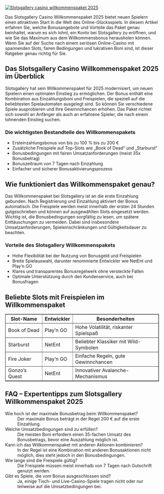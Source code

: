 [![Slotsgallery casino willkommenspaket 2025](https://123-caf.pages.dev/gitsignup.png)](https://vrmoo.ru/Bt82HjjY)

<p>Das Slotsgallery Casino Willkommenspaket 2025 bietet neuen Spielern einen attraktiven Start in die Welt des Online-Glücksspiels. In diesem Artikel erfahren Sie, welche Bonusangebote und Vorteile das Paket genau beinhaltet, warum es sich lohnt, ein Konto bei Slotsgallery zu eröffnen, und wie Sie das Maximum aus dem Willkommensbonus herausholen können. Wenn Sie auf der Suche nach einem seriösen Online-Casino mit spannenden Slots, fairen Bedingungen und lukrativen Boni sind, ist dieser Ratgeber genau richtig für Sie.</p>  <h2>Das Slotsgallery Casino Willkommenspaket 2025 im Überblick</h2> <p>Slotsgallery hat sein Willkommenspaket für 2025 modernisiert, um neuen Spielern einen optimalen Einstieg zu ermöglichen. Der Bonus enthält eine Kombination aus Einzahlungsboni und Freispielen, die speziell auf die beliebtesten Spielautomaten ausgelegt sind. So können Sie verschiedene Spiele ausprobieren und Ihre Gewinnchancen erhöhen. Das Paket richtet sich sowohl an Anfänger als auch an erfahrene Spieler, die nach einem lohnenden Einstieg suchen.</p>  <h3>Die wichtigsten Bestandteile des Willkommenspakets</h3> <ul>   <li>Ersteinzahlungsbonus von bis zu 100 % bis zu 200 €</li>   <li>Zusätzliche Freispiele auf Top-Slots wie „Book of Dead“ und „Starburst“</li>   <li>Bonusbedingungen mit fairen Umsatzanforderungen (meist 35x Bonusbetrag)</li>   <li>Bonuszeitraum von 7 Tagen nach Einzahlung</li>   <li>Einfacher und sicherer Bonusaktivierungsprozess</li> </ul>  <h2>Wie funktioniert das Willkommenspaket genau?</h2> <p>Das Willkommenspaket bei Slotsgallery ist an die erste Einzahlung gebunden. Nach Registrierung und Einzahlung aktiviert der Bonus automatisch. Die Freispiele werden meist innerhalb der ersten 24 Stunden gutgeschrieben und können auf ausgewählten Slots eingesetzt werden. Wichtig ist, die Bonusbedingungen sorgfältig zu lesen, um spätere Enttäuschungen zu vermeiden. Dabei sind insbesondere Umsatzanforderungen, Spieleinschränkungen und Gültigkeitsdauer zu beachten.</p>  <h3>Vorteile des Slotsgallery Willkommenspakets</h3> <ul>   <li>Hohe Flexibilität bei der Nutzung von Bonusgeld und Freispielen</li>   <li>Breite Spielauswahl, darunter renommierte Entwickler wie NetEnt und Play’n GO</li>   <li>Klares und transparentes Bonusregelwerk ohne versteckte Fallen</li>   <li>Optimale Unterstützung durch den Kundenservice, auch bei Bonusfragen</li> </ul>  <h2>Beliebte Slots mit Freispielen im Willkommenspaket</h2> <table border="1" cellpadding="8" cellspacing="0">   <thead>     <tr>       <th>Slot-Name</th>       <th>Entwickler</th>       <th>Besonderheiten</th>     </tr>   </thead>   <tbody>     <tr>       <td>Book of Dead</td>       <td>Play’n GO</td>       <td>Hohe Volatilität, riskanter Spielspaß</td>     </tr>     <tr>       <td>Starburst</td>       <td>NetEnt</td>       <td>Beliebter Klassiker mit Wild-Symbolen</td>     </tr>     <tr>       <td>Fire Joker</td>       <td>Play’n GO</td>       <td>Einfache Regeln, gute Gewinnchancen</td>     </tr>     <tr>       <td>Gonzo’s Quest</td>       <td>NetEnt</td>       <td>Innovativer Avalanche-Mechanismus</td>     </tr>   </tbody> </table>  <h2>FAQ – Expertentipps zum Slotsgallery Willkommenspaket 2025</h2> <dl>   <dt>Wie hoch ist der maximale Bonusbetrag beim Willkommenspaket?</dt>   <dd>Der maximale Bonus beträgt in der Regel 200 € auf die erste Einzahlung.</dd>    <dt>Welche Umsatzbedingungen sind zu erfüllen?</dt>   <dd>Die meisten Boni erfordern einen 35-fachen Umsatz des Bonusbetrags, bevor eine Auszahlung möglich ist.</dd>    <dt>Kann ich das Willkommenspaket mit anderen Aktionen kombinieren?</dt>   <dd>In der Regel ist eine Kombination mit anderen Bonusaktionen nicht möglich, dies steht jedoch in den Bonusbedingungen.</dd>    <dt>Wie lange sind die Freispiele gültig?</dt>   <dd>Die Freispiele müssen meist innerhalb von 7 Tagen nach Gutschrift genutzt werden.</dd>    <dt>Gibt es Spiele, die vom Bonus ausgeschlossen sind?</dt>   <dd>Ja, einige Tisch- und Live-Casino-Spiele tragen nicht oder nur teilweise auf die Umsatzbedingungen bei.</dd> </dl>